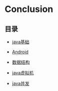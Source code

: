 # Conclusion
## 目录
- [java基础](https://github.com/wangjiapu/Conclusion/blob/master/Java%E5%9F%BA%E7%A1%80/OutLine.md)
 
- [Android](https://github.com/wangjiapu/Conclusion/blob/master/Android/AAAA.md)

- [数据结构](https://github.com/wangjiapu/Conclusion/blob/master/数据结构/AAA.md)

- [java虚拟机](https://github.com/wangjiapu/Conclusion/blob/master/java%E8%99%9A%E6%8B%9F%E6%9C%BA/AAA.md)

- [java并发]()